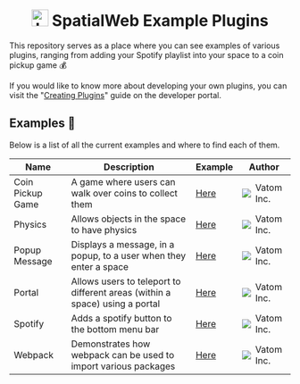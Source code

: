 <div>
  <h1 align="center">
    <img src="https://user-images.githubusercontent.com/43512442/113841657-3aa76380-9792-11eb-97ae-abf706c38169.png" width="30" height="30" alt="Logo"></img>
    SpatialWeb Example Plugins
  </h1>
</div>

This repository serves as a place where you can see examples of various plugins,
ranging from adding your Spotify playlist into your space to a coin pickup game :moneybag:

If you would like to know more about developing your own plugins, you can visit
the "[Creating Plugins](https://dev.spatialweb.net/plugins/plugins/)"
guide on the developer portal.

## Examples :open_file_folder:

Below is a list of all the current examples and where to find each of them.

| Name | Description | Example | Author |
| ---- | ----------- | ------- | ------ |
| Coin Pickup Game | A game where users can walk over coins to collect them | [Here](./coin-pickup-game) | <div style="display: flex;align-items: center;"><img src='https://user-images.githubusercontent.com/43512442/141286990-c74cc05f-d84a-4c3b-8b8a-2f50520186d0.png' style="margin-right: 8px;">Vatom Inc.</div> |
| Physics | Allows objects in the space to have physics | [Here](./physics) | <div style="display: flex;align-items: center;"><img src='https://user-images.githubusercontent.com/43512442/141286990-c74cc05f-d84a-4c3b-8b8a-2f50520186d0.png' style="margin-right: 8px;">Vatom Inc.</div> |
| Popup Message | Displays a message, in a popup, to a user when they enter a space | [Here](./popup-message) | <div style="display: flex;align-items: center;"><img src='https://user-images.githubusercontent.com/43512442/141286990-c74cc05f-d84a-4c3b-8b8a-2f50520186d0.png' style="margin-right: 8px;">Vatom Inc.</div> |
| Portal | Allows users to teleport to different areas (within a space) using a portal | [Here](./portal) | <div style="display: flex;align-items: center;"><img src='https://user-images.githubusercontent.com/43512442/141286990-c74cc05f-d84a-4c3b-8b8a-2f50520186d0.png' style="margin-right: 8px;">Vatom Inc.</div> |
| Spotify | Adds a spotify button to the bottom menu bar | [Here](./spotify) | <div style="display: flex;align-items: center;"><img src='https://user-images.githubusercontent.com/43512442/141286990-c74cc05f-d84a-4c3b-8b8a-2f50520186d0.png' style="margin-right: 8px;">Vatom Inc.</div> |
| Webpack | Demonstrates how webpack can be used to import various packages | [Here](./webpack) | <div style="display: flex;align-items: center;"><img src='https://user-images.githubusercontent.com/43512442/141286990-c74cc05f-d84a-4c3b-8b8a-2f50520186d0.png' style="margin-right: 8px;">Vatom Inc.</div> |
